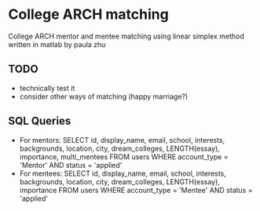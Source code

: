 # College ARCH matching
College ARCH mentor and mentee matching using linear simplex method written in matlab by paula zhu


## TODO
- technically test it
- consider other ways of matching (happy marriage?)

## SQL Queries
- For mentors: SELECT id, display_name, email, school, interests, backgrounds, location, city, dream_colleges, LENGTH(essay), importance, multi_mentees
FROM users
WHERE account_type = 'Mentor' AND status = 'applied'
- For mentees: SELECT id, display_name, email, school, interests, backgrounds, location, city, dream_colleges, LENGTH(essay), importance
FROM users
WHERE account_type = 'Mentee' AND status = 'applied'